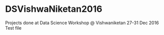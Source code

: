 # DSVishwaNiketan2016
Projects done at Data Science Workshop @ Vishwaniketan 27-31 Dec 2016
Test file
